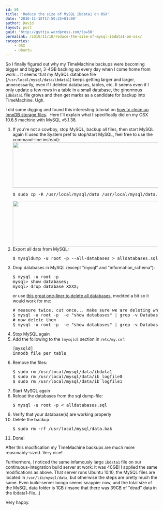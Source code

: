```yaml
---
id: 50
title: 'Reduce the size of MySQL ibdata1 on OSX'
date: '2010-11-18T17:59:35+01:00'
author: David
layout: post
guid: 'http://gyttja.wordpress.com/?p=50'
permalink: /2010/11/18/reduce-the-size-of-mysql-ibdata1-on-osx/
categories:
    - OSX
    - Ubuntu
---
```


So I finally figured out why my TimeMachine backups were becoming bigger and bigger, 3-4GB backing up every day when I come home from work... It seems that my MySQL database file (<code>/usr/local/mysql/data/ibdata1</code>) keeps getting larger and larger, unnecessarily, even if I deleted databases, tables, etc. It seems even if I only update a few rows in a table in a small database, the ginormous <code>idbdata1</code> file grows and then get marks as a candidate for backup into TimeMachine. Ugh.

<!--more-->

I did some digging and found this interesting tutorial on <a title="Howto: Clean a mysql InnoDB storage engine?" href="http://stackoverflow.com/questions/3927690/howto-clean-a-mysql-innodb-storage-engine" target="_blank">how to clean up InnoDB storage files</a>.  Here I'll explain what I specifically did on my OSX 10.6.5 machine with MySQL v5.1.38.
<ol>
	<li>If you're not a cowboy, stop MySQL, backup all files, then start MySQL again (I used the System pref to stop/start MySQL, feel free to use the command-line instead):
<img src="https://david.gyttja.com/wp-content/uploads/2010/11/mysql-stop-pref.png" alt="" title="mysql-stop-pref" width="630" height="150" class="alignnone size-full wp-image-85" />
<pre language="bash">
$ sudo cp -R /usr/local/mysql/data /usr/local/mysql/data.bak
</pre>
<img src="https://david.gyttja.com/wp-content/uploads/2010/11/mysql-start-pref.png" alt="" title="mysql-start-pref" width="630" height="150" class="alignnone size-full wp-image-84" />
	</li>
	<li>Export all data from MySQL:
<pre language="bash">
$ mysqldump -u root -p --all-databases &gt; alldatabases.sql
</pre>
	</li>
	<li>Drop databases in MySQL (except "mysql" and "information_schema"):
<pre language="bash">
$ mysql -u root -p
mysql&gt; show databases;
mysql&gt; drop database XXXX;
</pre>
or use <a title="Drop All Databases in MySQL" href="http://rootedlabs.wordpress.com/2009/10/03/drop-all-databases-in-mysql/" target="_blank">this great one-liner to delete all databases</a>, modded a bit so it would work for me:
<pre language="bash">
# measure twice, cut once... make sure we are deleting what we should be deleting
$ mysql -u root -p  -e &quot;show databases&quot; | grep -v Database | grep -v mysql | grep -v information_schema | awk '{print &quot;drop database &quot; $1 &quot;;select sleep(0.1);&quot;}'
# now delete them
$ mysql -u root -p  -e &quot;show databases&quot; | grep -v Database | grep -v mysql | grep -v information_schema | awk '{print &quot;drop database &quot; $1 &quot;;select sleep(0.1);&quot;}' | mysql -uroot -ppassword
</pre>
	</li>
	<li>Stop MySQL again</li>
	<li>Add the following to the <code>[mysqld]</code> section in <code>/etc/my.cnf</code>:
<pre language="bash">
[mysqld]
innodb_file_per_table
</pre>
	</li>
	<li>Remove the files:
<pre language="bash">
$ sudo rm /usr/local/mysql/data/ibdata1
$ sudo rm /usr/local/mysql/data/ib_logfile0
$ sudo rm /usr/local/mysql/data/ib_logfile1
</pre>
	</li>
	<li>Start MySQL again</li>
	<li>Reload the databases from the sql dump-file:
<pre language="bash">
$ mysql -u root -p &lt; alldatabases.sql
</pre>
	</li>
	<li>Verify that your database(s) are working properly</li>
	<li>Delete the backup
<pre language="bash">
$ sudo rm -rf /usr/local/mysql/data.bak
</pre>
	</li>
	<li>Done!</li>
</ol>

After this modification my TimeMachine backups are much more reasonably-sized. Very nice!

Furthermore, I noticed the same infamously large <code>ibdata1</code> file on our continuous-integration build server at work: it was 40GB! I applied the same modifications as above. That server runs Ubuntu 10.10, the MySQL files are located in <code>/var/lib/mysql/data</code>, but otherwise the steps are pretty much the same. Even build-server bongo seems snappier now, and the total size of the MySQL data folder is 1GB (insane that there was 39GB of "dead" data in the ibdata1-file...)

Very happy.